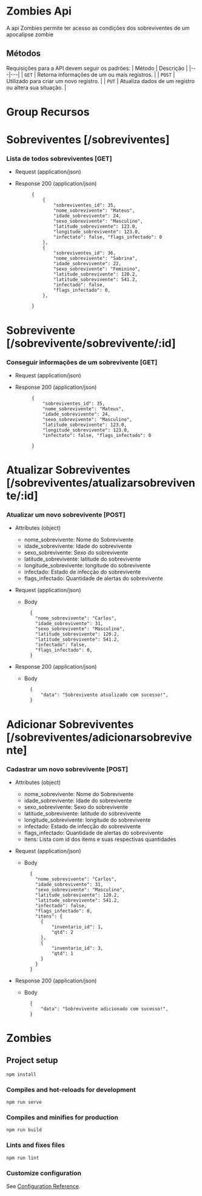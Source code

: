 # Zombies Api
A api Zombies permite ter acesso as condições dos sobreviventes de um apocalipse zombie 

## Métodos
Requisições para a API devem seguir os padrões:
| Método | Descrição |
|---|---|
| `GET` | Retorna informações de um ou mais registros. |
| `POST` | Utilizado para criar um novo registro. |
| `PUT` | Atualiza dados de um registro ou altera sua situação. |

# Group Recursos


# Sobreviventes [/sobreviventes]

### Lista de todos sobreviventes [GET]

+ Request (application/json)


+ Response 200 (application/json)
        
            {
                {
                    "sobreviventes_id": 35, 
                    "nome_sobrevivente": "Mateus", 
                    "idade_sobrevivente": 24, 
                    "sexo_sobrevivente": "Masculino", 
                    "latitude_sobrevivente": 123.0, 
                    "longitude_sobrevivente": 123.0, 
                    "infectato": false, "flags_infectado": 0
                },
                {
                    "sobreviventes_id": 36, 
                    "nome_sobrevivente": "Sabrina",
                    "idade_sobrevivente": 22,
                    "sexo_sobrevivente": "Feminino",
                    "latitude_sobrevivente": 120.2,
                    "latitude_sobrevivente": 541.2,
                    "infectado": false,
                    "flags_infectado": 0,
                },

            }

# Sobrevivente [/sobrevivente/sobrevivente/:id]

### Conseguir informações de um sobrevivente [GET]

+ Request (application/json)


+ Response 200 (application/json)
        
            {
                "sobreviventes_id": 35, 
                "nome_sobrevivente": "Mateus", 
                "idade_sobrevivente": 24, 
                "sexo_sobrevivente": "Masculino", 
                "latitude_sobrevivente": 123.0, 
                "longitude_sobrevivente": 123.0, 
                "infectato": false, "flags_infectado": 0
            
            }



# Atualizar Sobreviventes [/sobreviventes/atualizarsobrevivente/:id]

### Atualizar um novo sobrevivente [POST]

+ Attributes (object)

    + nome_sobrevivente: Nome do Sobrevivente
    + idade_sobrevivente: Idade do sobrevivente
    + sexo_sobrevivente: Sexo do sobrevivente
    + latitude_sobrevivente: latitude do sobrevivente
    + longitude_sobrevivente: longitude do sobrevivente
    + infectado: Estado de infecção do sobrevivente
    + flags_infectado: Quantidade de alertas do sobrevivente

+ Request (application/json)

    + Body

            {
              "nome_sobrevivente": "Carlos",
              "idade_sobrevivente": 31,
              "sexo_sobrevivente": "Masculino",
              "latitude_sobrevivente": 120.2,
              "latitude_sobrevivente": 541.2,
              "infectado": false,
              "flags_infectado": 0,
            }

+ Response 200 (application/json) 

    + Body

            {
                "data": "Sobrevivente atualizado com sucesso!",
            }


# Adicionar Sobreviventes [/sobreviventes/adicionarsobrevivente]

### Cadastrar um novo sobrevivente [POST]

+ Attributes (object)

    + nome_sobrevivente: Nome do Sobrevivente
    + idade_sobrevivente: Idade do sobrevivente
    + sexo_sobrevivente: Sexo do sobrevivente
    + latitude_sobrevivente: latitude do sobrevivente
    + longitude_sobrevivente: longitude do sobrevivente
    + infectado: Estado de infecção do sobrevivente
    + flags_infectado: Quantidade de alertas do sobrevivente
    + itens: Lista com id dos items e suas respectivas quantidades

+ Request (application/json)

    + Body

            {
              "nome_sobrevivente": "Carlos",
              "idade_sobrevivente": 31,
              "sexo_sobrevivente": "Masculino",
              "latitude_sobrevivente": 120.2,
              "latitude_sobrevivente": 541.2,
              "infectado": false,
              "flags_infectado": 0,
              "itens": {
                {
                    "inventario_id": 1,
                    "qtd": 2
                },
                {
                    "inventario_id": 3,
                    "qtd": 1
                }
              }
            }

+ Response 200 (application/json) 

    + Body

            {
                "data": "Sobrevivente adicionado com sucesso!",
            }


# Zombies

## Project setup
```
npm install
```

### Compiles and hot-reloads for development
```
npm run serve
```

### Compiles and minifies for production
```
npm run build
```

### Lints and fixes files
```
npm run lint
```

### Customize configuration
See [Configuration Reference](https://cli.vuejs.org/config/).
